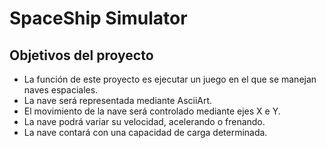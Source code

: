 # SpaceShip Simulator
## Objetivos del proyecto

* La función de este proyecto es ejecutar un juego en el que se manejan naves espaciales.
* La nave será representada mediante AsciiArt.
* El movimiento de la nave será controlado mediante ejes X e Y.
* La nave podrá variar su velocidad, acelerando o frenando.
* La nave contará con una capacidad de carga determinada.

